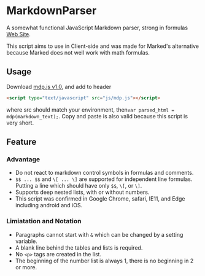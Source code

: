 # MarkdownParser
A somewhat functional JavaScript Markdown parser, strong in formulas [Web Site](https://umemotoctrl.github.io/MarkdownParser/).

This script aims to use in Client-side and was made for Marked's alternative because Marked does not well work with math formulas.

## Usage

Download [mdp.js v1.0](https://github.com/UmemotoCtrl/MarkdownParser/releases/download/v1.0/mdp.js), and add to header 

```html
<script type="text/javascript" src="js/mdp.js"></script>
```

where src should match your environment, then`var parsed_html = mdp(markdown_text);`. Copy and paste is also valid because this script is very short.

## Feature

### Advantage

* Do not react to markdown control symbols in formulas and comments.
*  `$$ ... $$` and `\[ ... \]` are supported for independent line formulas. Putting a line which should have only `$$`, `\[`, or `\]`.
* Supports deep nested lists, with or without numbers.
* This script was confirmed in Google Chrome, safari, IE11, and Edge including android and iOS.

### Limiatation and Notation

* Paragraphs cannot start with `&` which can be changed by a setting variable.
* A blank line behind the tables and lists is required.
* No `<p>` tags are created in the list.
* The beginning of the number list is always 1, there is no beginning in 2 or more.



